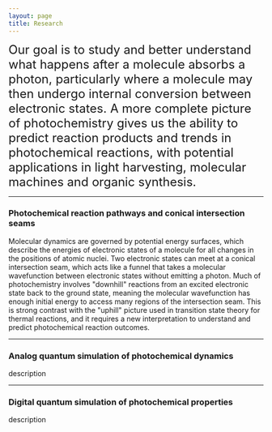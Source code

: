 ```yaml
---
layout: page
title: Research
---
```


<font size="5">
Our goal is to study and better understand what happens after a molecule
absorbs a photon, particularly where a molecule may then undergo internal
conversion between electronic states. A more complete picture of
photochemistry gives us the ability to predict reaction products and trends
in photochemical reactions, with potential applications in light harvesting,
molecular machines and organic synthesis.
</font>

---

### Photochemical reaction pathways and conical intersection seams

Molecular dynamics are governed by potential energy surfaces, which describe
the energies of electronic states of a molecule for all changes in the
positions of atomic nuclei. Two electronic states can meet at a conical
intersection seam, which acts like a funnel that takes a molecular wavefunction
between electronic states without emitting a photon. Much of photochemistry
involves "downhill" reactions from an excited electronic state back to the
ground state, meaning the molecular wavefunction has enough initial energy
to access many regions of the intersection seam. This is strong contrast with
the "uphill" picture used in transition state theory for thermal reactions,
and it requires a new interpretation to understand and predict photochemical
reaction outcomes.

---

### Analog quantum simulation of photochemical dynamics

description

---

### Digital quantum simulation of photochemical properties

description
